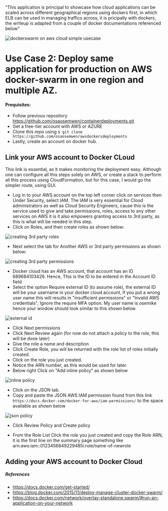 "This application is principal to showcase how cloud applications can be scaled across different geographical regions using dockers first, in which ELB can be used in managing traffics across, it is pricipally with dockers, the writeup is adapted from a couple of docker documentations referenced below"

![dockerswarm on aws cloud simple usecase](https://user-images.githubusercontent.com/17884787/38647160-ecbde85a-3db8-11e8-849d-600f782d8dc2.png)

# Use Case 2: Deploy same application for production on AWS docker-swarm in one region and multiple AZ.

#### Prequisites:

- Follow previous repository https://github.com/osaosemwen/containerdeployments.git
- Get a free-tier account with AWS or AZURE
- Clone this repo using ``` $ git clone https://github.com/osaosemwen/awsdockersdeployments ```
- Lastly, create an account on docker hub. 

## Link your AWS account to Docker CLoud

This link is essential, as it makes monitoring the deployment easy. Although one can configure all this steps solely on AWS, or create a stack to perform all this process using CloudFormation, but for this case, I would go the simpler route, using GUI.
- Log in to your AWS account on the top left corner click on services then Under Security, select IAM. The IAM is very essential for Cloud administrators as well as Cloud Security Engineers, cause this is the service used to give and take permissions, roles, access to any other services on AWS it is it also empowers granting access to 3rd party,  as this is what will be needed in this step.
- Click on Roles, and then create roles as shown below:

![creating 3rd party roles](https://user-images.githubusercontent.com/17884787/38783367-0c9f04ec-40cf-11e8-9974-d062e649d276.png)

- Next select the tab for Another AWS or 3rd party permissions as shown below:
  
![creating 3rd party permissions](https://user-images.githubusercontent.com/17884787/38783398-91ae98f0-40cf-11e8-88d2-78fa9a85673a.png)

- Docker cloud has an AWS account, that account has an ID 689684103426. Hence, This is the ID to be entered in the Account ID field 
- Select the option Require external ID (to assume role), the external ID will be your username in your docker cloud account, if you put a wrong user name this will results in "insufficient permissions" or "Invalid AWS credentials", Ignore the require MFA option. My user name is osemike hence your window should look similar to this shown below

![external id](https://user-images.githubusercontent.com/17884787/38783510-f50c58a0-40d0-11e8-8e0d-459093366f5f.png)

- Click Next permissions
- Click Next Review again (for now do not attach a policy to the role, this will be done later)
- Give the role a name and description
- Click Create Role, you will be returned with the role list of roles initially created.
- Click on the role you just created.
- Notice the ARN number, as this would be used for later.
- Below right Click on "Add inline policy" as shown below

 ![inline policy](https://user-images.githubusercontent.com/17884787/38783812-97074d32-40d5-11e8-8ab2-78d9866a53ae.png)
 
- Click on the JSON tab. 
- Copy and paste the JSON AWS IAM permission found from this link ``` https://docs.docker.com/docker-for-aws/iam-permissions/ ```  to the space available as shown below 

![json policy](https://user-images.githubusercontent.com/17884787/38783894-0740b2a4-40d7-11e8-836c-88705a926228.png) 
 
- Click Review Policy and Create policy

- From the Role List Click the role you just created and copy the Role ARN, it is the first line on the summary page  something like arn:aws:iam::0123456849229485i:role/name-of-newrole

## Adding your AWS account to Docker Cloud

  
##### References
- https://docs.docker.com/get-started/
- https://blog.docker.com/2015/11/deploy-manage-cluster-docker-swarm/
- https://docs.docker.com/network/overlay-standalone.swarm/#run-an-application-on-your-network
